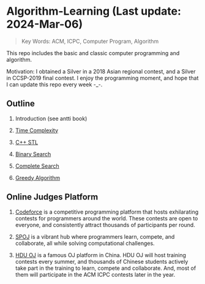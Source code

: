 # Algorithm-Learning (Last update: 2024-Mar-06)
> Key Words: ACM, ICPC, Computer Program, Algorithm

This repo includes the basic and classic computer programming and algorithm.

Motivation: I obtained a Silver in a 2018 Asian regional contest, and a Silver in CCSP-2019 final contest. I enjoy the programming moment, and hope that I can update this repo every week -_-.

## Outline

1. Introduction (see antti book)

2. [Time Complexity](notes/2_TimeComplexity.md)  

3. [C++ STL](notes/3_C++STL.md)  

4. [Binary Search](notes/4_Binary_Search.md)  

5. [Complete Search](notes/5_complete_search.md)

6. [Greedy Algorithm](notes/6_Greedy_Algorithm.md)

## Online Judges Platform

1. [Codeforce](https://codeforces.com/) is a competitive programming platform that hosts exhilarating contests for programmers around the world. These contests are open to everyone, and consistently attract thousands of participants per round.


2. [SPOJ](https://www.spoj.com/) is a vibrant hub where programmers learn, compete, and collaborate, all while solving computational challenges.


3. [HDU OJ](https://acm.hdu.edu.cn/) is a famous OJ platform in China. HDU OJ will host training contests every summer, and thousands of Chinese students actively take part in the training to learn, compete and collaborate. And, most of them will participate in the ACM ICPC contests later in the year.
